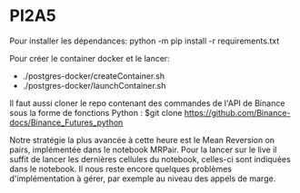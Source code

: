 # PI2A5
Pour installer les dépendances:
python -m pip install -r requirements.txt

Pour créer le container docker et le lancer:
* ./postgres-docker/createContainer.sh
* ./postgres-docker/launchContainer.sh

Il faut aussi cloner le repo contenant des commandes de l'API de Binance sous la forme de fonctions Python : $git clone https://github.com/Binance-docs/Binance_Futures_python

Notre stratégie la plus avancée à cette heure est le Mean Reversion on pairs, implémentée dans le notebook MRPair. Pour la lancer sur le live il suffit de lancer les dernières cellules du notebook, celles-ci sont indiquées dans le notebook. 
Il nous reste encore quelques problèmes d'implémentation à gérer, par exemple au niveau des appels de marge.
